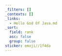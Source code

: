 ```yaml
---
_filters: []
_contexts: []
_links:
  - Hello God Of Java.md
_sort:
  field: rank
  asc: false
  group: false
sticker: emoji//1f4da
---
```

